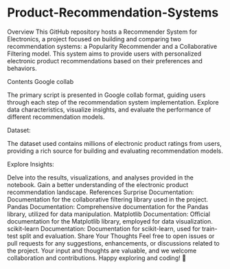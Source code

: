 # Product-Recommendation-Systems

Overview
This GitHub repository hosts a Recommender System for Electronics, a project focused on building and comparing two recommendation systems: a Popularity Recommender and a Collaborative Filtering model. This system aims to provide users with personalized electronic product recommendations based on their preferences and behaviors.

Contents
Google collab

The primary script is presented in Google collab format, guiding users through each step of the recommendation system implementation.
Explore data characteristics, visualize insights, and evaluate the performance of different recommendation models.

Dataset:

The dataset used contains millions of electronic product ratings from users, providing a rich source for building and evaluating recommendation models.

Explore Insights:

Delve into the results, visualizations, and analyses provided in the notebook.
Gain a better understanding of the electronic product recommendation landscape.
References
Surprise Documentation: Documentation for the collaborative filtering library used in the project.
Pandas Documentation: Comprehensive documentation for the Pandas library, utilized for data manipulation.
Matplotlib Documentation: Official documentation for the Matplotlib library, employed for data visualization.
scikit-learn Documentation: Documentation for scikit-learn, used for train-test split and evaluation.
Share Your Thoughts
Feel free to open issues or pull requests for any suggestions, enhancements, or discussions related to the project.
Your input and thoughts are valuable, and we welcome collaboration and contributions.
Happy exploring and coding! 🌟
